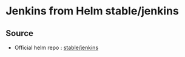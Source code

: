 # Jenkins from Helm stable/jenkins

## Source
* Official helm repo : [stable/jenkins](https://github.com/helm/charts/tree/master/stable/jenkins)
